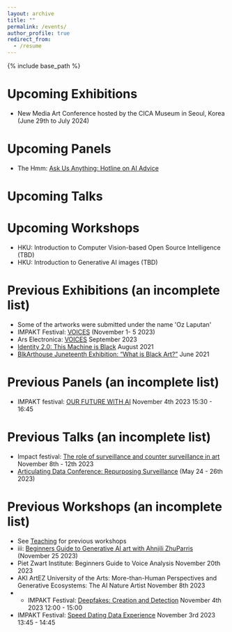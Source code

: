 ```yaml
---
layout: archive
title: ""
permalink: /events/
author_profile: true
redirect_from:
  - /resume
---
```


{% include base_path %}

Upcoming Exhibitions
======
* New Media Art Conference hosted by the CICA Museum in Seoul, Korea (June 29th to July 2024)

Upcoming Panels
======
* The Hmm: [Ask Us Anything: Hotline on AI Advice](https://thehmm.nl/event/ask-us-anything-hotline-on-ai-advice/)
  
Upcoming Talks
======


Upcoming Workshops
======
* HKU: Introduction to Computer Vision-based Open Source Intelligence (TBD)
* HKU: Introduction to Generative AI images (TBD)




Previous Exhibitions (an incomplete list)
======
* Some of the artworks were submitted under the name 'Oz Laputan'
* IMPAKT Festival: [VOICES](https://impakt.nl/festival/2023/exhibition/reclaiming-digital-agency) (November 1- 5 2023)
* Ars Electronica: [VOICES](https://impakt.nl/events/2023/exhibition/code-ars-electronica-2023/) September 2023
* [Identity 2.0: This Machine is Black](https://identity20.org/thismachineisblack/) August 2021
* [BlkArthouse Juneteenth Exhibition: “What is Black Art?”](https://www.blkarthouse.com/art-exhibitions) June 2021

Previous Panels (an incomplete list)
======
* IMPAKT festival: [OUR FUTURE WITH AI](https://impakt.nl/festival/2023/panel-discussion/our-future-with-ai) November 4th 2023 15:30 - 16:45

    
Previous Talks (an incomplete list)
======
* Impact festival: [The role of surveillance and counter surveillance in art](https://www.pact-zollverein.de/en/platforms/impact) November 8th - 12th 2023
* [Articulating Data Conference: Repurposing Surveillance](https://articulatingdata.com/) (May 24 - 26th 2023)


Previous Workshops (an incomplete list)
======
* See [Teaching](https://artificialnouveau.github.io/teaching/) for previous workshops
* iii: [Beginners Guide to Generative AI art with Ahnjili ZhuParris](https://instrumentinventors.org/agenda/beginners-guide-to-generative-ai-art-with-ahnjili-zhuparris) (November 25 2023)
* Piet Zwart Institute: Beginners Guide to Voice Analysis November 20th 2023
* AKI ArtEZ University of the Arts: More-than-Human Perspectives and Generative Ecosystems: The AI Nature Artist November 8th 2023
* * IMPAKT Festival: [Deepfakes: Creation and Detection](https://impakt.nl/festival/2023/workshop/deepfakes-creation-and-detection) November 4th 2023 12:00 - 15:00
* IMPAKT Festival: [Speed Dating Data Experience](https://impakt.nl/festival/2023/workshop/speed-dating-data-experience) November 3rd 2023 13:45 - 14:45




